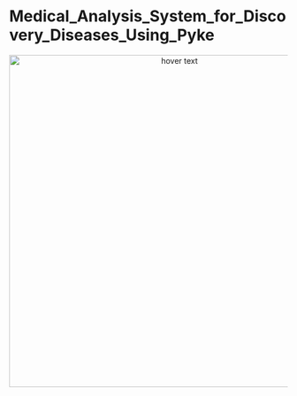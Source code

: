 # Medical_Analysis_System_for_Discovery_Diseases_Using_Pyke
<p align="center">
  <img src="https://user-images.githubusercontent.com/102432512/215278321-31242fa9-e4a0-4222-9b8e-100a881fbc04.jpg" width="600" title="hover text">
</p>
